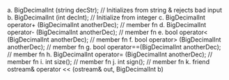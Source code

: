 a. BigDecimalInt (string decStr); // Initializes from string & rejects bad input 
b. BigDecimalInt (int decInt); // Initialize from integer 
c. BigDecimalInt operator+ (BigDecimalInt anotherDec); // member fn
d. BigDecimalInt operator- (BigDecimalInt anotherDec); // member fn
e. bool operator< (BigDecimalInt anotherDec); // member fn
f. bool operator> (BigDecimalInt anotherDec); // member fn
g. bool operator==(BigDecimalInt anotherDec); // member fn
h. BigDecimalInt operator= (BigDecimalInt anotherDec); // member fn
i. int size(); // member fn
j. int sign(); // member fn
k. friend ostream& operator << (ostream& out, BigDecimalInt b) 
